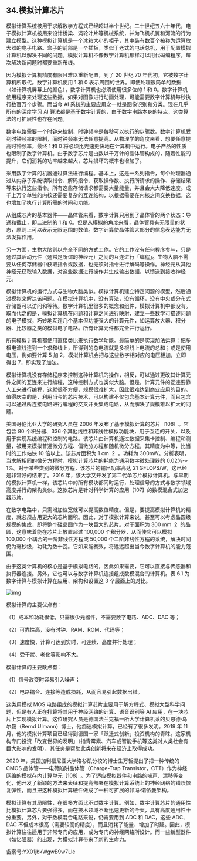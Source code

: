 ## 34.模拟计算芯片
模拟计算系统被用于求解数学方程式已经超过半个世纪。二十世纪五六十年代，电子模拟计算机被用来设计桥梁、涡轮叶片等机械系统，并为飞机机翼和河流的行为建立模型。这种模拟计算机是一个冰箱大小的柜子，其中装有数百个被称为运算放大器的电子电路。盒子的前部是一个插板，类似于老式的电话总机，用于配置模拟计算机以解决不同的问题。模拟计算机不像数字计算机那样可以用代码编程序，每次解决新问题时都要重新布线。 


因为模拟计算机精度有限且难以重新配置，到了 20 世纪 70 年代初，它被数字计算机所取代。数字计算机使用 1 和 0 表示周围的世界。即使处理很简单的数据（如计算机屏幕上的颜色），数字计算机也必须使用很多位的 1 和 0。数字计算机使用程序来处理这些数据，如果对图像进行动画处理，可能需要数字计算机每秒执行数百万个步骤。而当今 AI 系统的主要应用之一就是图像识别和分类。现在几乎所有的深度学习 AI 算法都是基于数字计算的，由于数字电路本身的特点，这类算法的可扩展性也存在问题。 


数字电路需要一个时钟来控制，时钟频率是每秒可以执行的步骤数。数字计算机受到时钟频率的限制，而时钟频率无法任意提高。从物理学的角度来看，想要任意提高时钟频率，最终 1 和 0 将必须比光速更快地在计算机中运行。电子产品的性质也限制了数字计算机。由于数字芯片是由数以千万计的晶体管构成的，随着性能的提升，它们消耗的功率越来越大，芯片损坏的概率也增加了。 


采用数字计算的机器通过算法进行编程。基本上，这是一系列指令，每个处理器通过从内存子系统读取指令、解码指令、获取操作数、执行所请求的操作、存储结果等来执行这些指令。所有这些存储请求都需要大量能量，并且会大大降低速度。成千上万个单独的内核还需要复杂的互连结构，以根据需要在内核之间交换数据，这也增加了执行计算所需的时间和功能。 


从组成芯片的基本器件——晶体管来看，数字计算只用到了晶体管的两个状态：导通和截止，即二进制的 1 和 0。但是从模拟的角度来看，晶体管具有无限量的状态，原则上可以表示无限范围的数值。数字计算使晶体管大部分的信息表达能力无法发挥作用。 


另一方面，生物大脑则以完全不同的方式工作。它的工作没有任何程序参与，只是通过其活动元件（通常是所谓的神经元）之间的互连进行「编程」。生物大脑不需要从任何存储器中获取指令或数据，也无须对指令进行解码等操作。神经元从其他神经元获取输入数据，对这些数据进行操作并生成输出数据，以馈送到接收神经元。 


模拟计算机的运行方式与生物大脑类似。模拟计算机建立特定问题的模型，然后通过模拟来解决该问题。在模拟计算机中，没有算法，没有循环，没有中央或分布式存储器可以访问和等待。数字计算机里很多的概念和组件，模拟计算机中都没有。取而代之的是，模拟计算机在问题和计算之间进行映射，建立一些数学可描述问题的电子模拟，巧妙地互连几个基本但功能强大的计算元件，如运算放大器、积分器、比较器之类的模拟电子电路。所有计算元件都完全并行运行。 


所有模拟计算机都使用直接类比来执行数学功能。最简单的是实现加法运算：把多根电流线连到一个求和线上，所得到的总电流就是多根线上电流的总和；或是使用电压，例如要计算 5 加 2，模拟计算机会把与这些数字相对应的电压相加，立即得出 7，即实现了加法。 


模拟计算机没有存储程序来控制这种计算机的操作，相反，可以通过更改其计算元件之间的互连来进行编程，这种控制方式也类似大脑。但是，计算元件的互连要靠人工来进行编程，这就很不方便，规模很难扩大，因此很难达到商业应用的目的。值得庆幸的是，利用当今的芯片技术，可以构建不仅包含基本计算元件，而且包含可以通过所连接电路进行编程的交叉开关集成电路，从而解决了规模难以扩大的问题。 


美国哥伦比亚大学的研究人员在 2006 年发布了基于模拟计算的芯片  [106]  。它包含 80 个积分器、336 个其他线性和非线性模拟功能块，用于互连的开关，以及用于实现系统编程和控制的电路。该芯片由计算机通过数据采集卡控制、编程和测量，被用来模拟普通微分方程、偏微分方程和随机微分方程，其精度为中等，比当时的工作站快 10 倍以上。该芯片面积为 1 cm  2  ，功耗为 300mW。分析表明，当求解相同的微分方程时，模拟计算芯片的耗能为通用数字微处理器的 0.02%～1%。对于某些类别的微分方程，该芯片的输出功率高达 21 GFLOPS/W，这已经是非常好的结果了。2016 年，该大学又开发了第二代单芯片模拟计算机。与早期的模拟计算机一样，该芯片中的所有模块都同时运行，处理信号的方式与数字领域高度并行的架构类似。这款芯片是针对科学计算的应用  [107]  的数模混合式加速器芯片。 


在数字电路中，只需增加位宽就可以提高数值精度。但是，要提高模拟计算机的精度，就必须占用更大的芯片面积。因此，对于模拟计算来说，甚至可以考虑晶圆级规模的集成，即将整个硅晶圆作为一块巨大的芯片。对于面积为 300 mm  2  的晶圆，这意味着能在芯片上放置超过 100,000 个积分器，从而使它可以模拟 100,000 个耦合的一阶非线性方程或 50,000 个二阶非线性方程的系统，解决时间仍为毫秒级，功耗为数十瓦。它如果能奏效，将远远超出当今数字计算机的能力范围。 


由于这类计算机的核心是基于模拟电路的，因此如果需要，它可以直接与传感器和执行器连接。另外，它也可以与数字计算机连接组成数模混合的计算机。表 6.1 为数字计算与模拟计算在应用、架构和设置这 3 个层面上的对比。 


![img](https://pic3.zhimg.com/v2-8385bec00fe931e0081f3f72bd16be71.webp)

模拟计算的主要优点有： 


（1）成本和功耗很低，只需很少元器件，不需要数字电路、ADC、DAC 等； 


（2）可靠性高，没有时钟、RAM、ROM、代码等； 


（3）速度快，计算可达到实时，可连续、高度并行处理； 


（4）受干扰、老化等影响不大。 


模拟计算的主要缺点有： 


（1）信号改变时容易引入噪声； 


（2）电路耦合、连接等造成损耗，从而容易引起数据出错。 


这类用模拟 MOS 电路组成的模拟计算芯片主要用于解方程式、模拟大型科学问题，但是有人正在打算将其用于神经网络的计算、语音识别等 AI 应用，在一块芯片上实现模拟计算。这位研究人员是德国法兰克福一所大学计算机系的贝恩德·乌尔曼（Bernd Ulmann）博士，他痴迷模拟计算，已经有了很多发明。2019 年 11 月，他的模拟计算项目已经得到德国一家「跃迁式创新」投资机构的青睐。这家机构专门投资「改变世界的发明」（指青霉素、汽车或智能手机等这类对人类社会有巨大影响的发明），其任务是帮助此类创新将来在经济上取得成功。 


2020 年，美国加利福尼亚大学洛杉矶分校的博士生万哲提出了把一种传统的 CMOS 晶体管——电荷陷阱晶体管（Charge-Trap Transistor，CTT）作为神经网络的模拟存内计算单元  [108]  。为了适应模拟器件和电路的噪声、漂移等变化，他开发了新颖的方法来表征和提高部署在模拟计算系统上的神经网络的错误恢复弹性，而且把这种模拟计算硬件做成了一种可扩展的非冯·诺依曼架构。 


模拟计算有其局限性，在很多方面比不过数字计算。例如，数字计算芯片的通用性比模拟计算芯片要强得多，而在技术领域不断迅速更新的今天，具有高度通用性十分重要。另外，对于数模混合电路来说，仍需要用到 ADC 和 DAC，这些 ADC、DAC 不但成本很高（需要较高的精度），而且消耗了能量、增加了时延。因此，模拟计算往往适用于非常专门的应用，或为专门的神经网络所设计。而一些新型器件（如忆阻器）的出现，为模拟计算带来了新的生命力。 


备案号:YX01jbkWgwB9w7Lle

